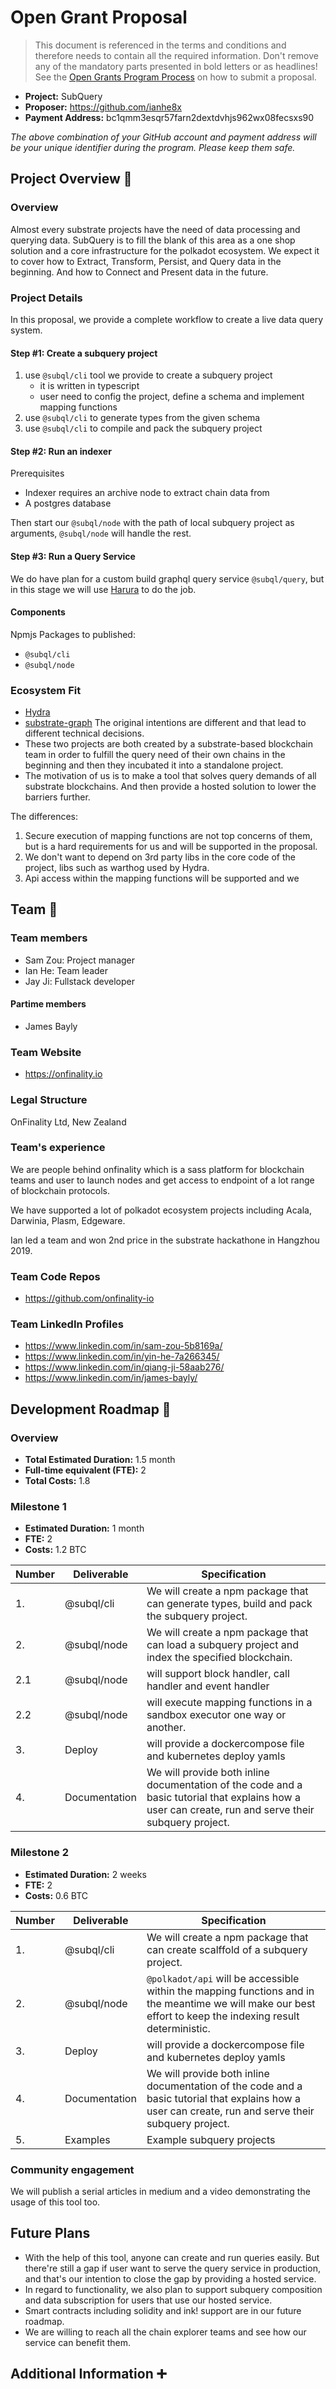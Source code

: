 # Open Grant Proposal

> This document is referenced in the terms and conditions and therefore needs to contain all the required information. Don't remove any of the mandatory parts presented in bold letters or as headlines! See the [Open Grants Program Process](https://github.com/w3f/Open-Grants-Program/blob/master/README_2.md) on how to submit a proposal.

* **Project:** SubQuery
* **Proposer:** https://github.com/ianhe8x
* **Payment Address:** bc1qmm3esqr57farn2dextdvhjs962wx08fecsxs90 

*The above combination of your GitHub account and payment address will be your unique identifier during the program. Please keep them safe.*

## Project Overview :page_facing_up: 

### Overview
Almost every substrate projects have the need of data processing and querying data. 
SubQuery is to fill the blank of this area as a one shop solution and a core infrastructure for the polkadot ecosystem.
We expect it to cover how to Extract, Transform, Persist, and Query data in the beginning.
And how to Connect and Present data in the future.

### Project Details 
In this proposal, we provide a complete workflow to create a live data query system. 

#### Step #1: Create a subquery project
1. use `@subql/cli` tool we provide to create a subquery project
    * it is written in typescript
    * user need to config the project, define a schema and implement mapping functions
2. use `@subql/cli` to generate types from the given schema
3. use `@subql/cli` to compile and pack the subquery project

#### Step #2: Run an indexer
Prerequisites
* Indexer requires an archive node to extract chain data from
* A postgres database

Then start our `@subql/node` with the path of local subquery project as arguments, `@subql/node` will handle the rest.

#### Step #3: Run a Query Service
We do have plan for a custom build graphql query service `@subql/query`, but in this stage we will use [Harura](https://hasura.io) to do the job.

#### Components
Npmjs Packages to published:
* `@subql/cli`
* `@subql/node`

### Ecosystem Fit 
* [Hydra](https://github.com/Joystream/hydra)
* [substrate-graph](https://github.com/playzero/substrate-graph)
The original intentions are different and that lead to different technical decisions.
* These two projects are both created by a substrate-based blockchain team in order to fulfill the query need of their own chains in the beginning and then they incubated it into a standalone project.
* The motivation of us is to make a tool that solves query demands of all substrate blockchains. And then provide a hosted solution to lower the barriers further.  

The differences:
1. Secure execution of mapping functions are not top concerns of them, but is a hard requirements for us and will be supported in the proposal.
2. We don't want to depend on 3rd party libs in the core code of the project, libs such as warthog used by Hydra.
3. Api access within the mapping functions will be supported and we

## Team :busts_in_silhouette:

### Team members
* Sam Zou: Project manager
* Ian He: Team leader
* Jay Ji: Fullstack developer

#### Partime members
* James Bayly

### Team Website	
* https://onfinality.io

### Legal Structure 
OnFinality Ltd, New Zealand

### Team's experience
We are people behind onfinality which is a sass platform for blockchain teams and user to launch nodes and get access to endpoint of a lot range of blockchain protocols.

We have supported a lot of polkadot ecosystem projects including Acala, Darwinia, Plasm, Edgeware.

Ian led a team and won 2nd price in the substrate hackathone in Hangzhou 2019.    

### Team Code Repos
* https://github.com/onfinality-io

### Team LinkedIn Profiles
* https://www.linkedin.com/in/sam-zou-5b8169a/
* https://www.linkedin.com/in/yin-he-7a266345/
* https://www.linkedin.com/in/qiang-ji-58aab276/
* https://www.linkedin.com/in/james-bayly/

## Development Roadmap :nut_and_bolt: 

### Overview
* **Total Estimated Duration:** 1.5 month
* **Full-time equivalent (FTE):**  2
* **Total Costs:** 1.8

### Milestone 1
* **Estimated Duration:** 1 month
* **FTE:**  2
* **Costs:** 1.2 BTC

| Number | Deliverable | Specification |
| ------------- | ------------- | ------------- |
| 1. | @subql/cli | We will create a npm package that can generate types, build and pack the subquery project. |
| 2. | @subql/node | We will create a npm package that can load a subquery project and index the specified blockchain. |
| 2.1 | @subql/node | will support block handler, call handler and event handler |
| 2.2 | @subql/node | will execute mapping functions in a sandbox executor one way or another. |  
| 3. | Deploy | will provide a dockercompose file and kubernetes deploy yamls |
| 4. | Documentation | We will provide both inline documentation of the code and a basic tutorial that explains how a user can create, run and serve their subquery project. |

### Milestone 2
* **Estimated Duration:** 2 weeks
* **FTE:**  2
* **Costs:** 0.6 BTC

| Number | Deliverable | Specification |
| ------------- | ------------- | ------------- |
| 1. | @subql/cli | We will create a npm package that can create scalffold of a subquery project. |
| 2. | @subql/node | `@polkadot/api` will be accessible within the mapping functions and in the meantime we will make our best effort to keep the indexing result deterministic. |
| 3. | Deploy | will provide a dockercompose file and kubernetes deploy yamls |
| 4. | Documentation | We will provide both inline documentation of the code and a basic tutorial that explains how a user can create, run and serve their subquery project. |
| 5. | Examples | Example subquery projects |


### Community engagement

We will publish a serial articles in medium and a video demonstrating the usage of this tool too.

## Future Plans
* With the help of this tool, anyone can create and run queries easily. But there're still a gap if user want to serve the query service in production, 
and that's our intention to close the gap by providing a hosted service. 
* In regard to functionality, we also plan to support subquery composition and data subscription for users that use our hosted service.
* Smart contracts including solidity and ink! support are in our future roadmap.
* We are willing to reach all the chain explorer teams and see how our service can benefit them.

## Additional Information :heavy_plus_sign: 